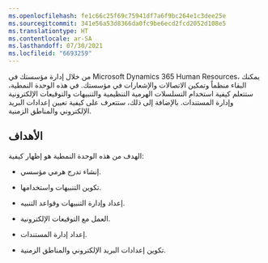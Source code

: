 ```yaml
---
ms.openlocfilehash: fe1c66c25f69c75941df7a6f9bc264e1c3dee25e
ms.sourcegitcommit: 341e56a53d8366da0fc9be6ecd2fcd2052d108e5
ms.translationtype: HT
ms.contentlocale: ar-SA
ms.lasthandoff: 07/30/2021
ms.locfileid: "6693259"
---
```

من خلال إدارة مؤسستك في Microsoft Dynamics 365 Human Resources، يمكنك البقاء منظماً وتمكين الاتصالات والإشعارات في مؤسستك. في هذه الوحدة النمطية، ستتعلم كيفية استخدام التسلسلات الهرمية التنظيمية والتنبيهات والتوقيعات الإلكترونية وإدارة المستندات.
بالإضافة إلى ذلك، ستتعرف على كيفية تعيين إعدادات البريد الإلكتروني والمناطق الزمنية.

## <a name="goals"></a>الأهداف

الهدف من هذه الوحدة النمطية هو إظهار كيفية:

- إنشاء تدرج هرمي مؤسسي.

- تكوين التنبيهات واستخدامها.

- إعداد وإدارة التنبيهات وقواعد التنبيه.

- العمل مع التوقيعات الإلكترونية.

- إعداد إدارة المستندات.

- تكوين إعدادات البريد الإلكتروني والمناطق الزمنية.
